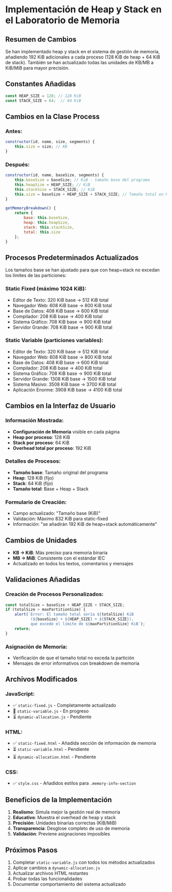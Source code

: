 # Implementación de Heap y Stack en el Laboratorio de Memoria

## Resumen de Cambios

Se han implementado heap y stack en el sistema de gestión de memoria, añadiendo 192 KiB adicionales a cada proceso (128 KiB de heap + 64 KiB de stack). También se han actualizado todas las unidades de KB/MB a KiB/MiB para mayor precisión.

## Constantes Añadidas

```javascript
const HEAP_SIZE = 128; // 128 KiB
const STACK_SIZE = 64;  // 64 KiB
```

## Cambios en la Clase Process

### Antes:
```javascript
constructor(id, name, size, segments) {
    this.size = size; // KB
}
```

### Después:
```javascript
constructor(id, name, baseSize, segments) {
    this.baseSize = baseSize; // KiB - tamaño base del programa
    this.heapSize = HEAP_SIZE; // KiB
    this.stackSize = STACK_SIZE; // KiB
    this.size = baseSize + HEAP_SIZE + STACK_SIZE; // Tamaño total en KiB
}

getMemoryBreakdown() {
    return {
        base: this.baseSize,
        heap: this.heapSize,
        stack: this.stackSize,
        total: this.size
    };
}
```

## Procesos Predeterminados Actualizados

Los tamaños base se han ajustado para que con heap+stack no excedan los límites de las particiones:

### Static Fixed (máximo 1024 KiB):
- Editor de Texto: 320 KiB base → 512 KiB total
- Navegador Web: 608 KiB base → 800 KiB total  
- Base de Datos: 408 KiB base → 600 KiB total
- Compilador: 208 KiB base → 400 KiB total
- Sistema Gráfico: 708 KiB base → 900 KiB total
- Servidor Grande: 708 KiB base → 900 KiB total

### Static Variable (particiones variables):
- Editor de Texto: 320 KiB base → 512 KiB total
- Navegador Web: 608 KiB base → 800 KiB total
- Base de Datos: 408 KiB base → 600 KiB total
- Compilador: 208 KiB base → 400 KiB total
- Sistema Gráfico: 708 KiB base → 900 KiB total
- Servidor Grande: 1308 KiB base → 1500 KiB total
- Sistema Masivo: 3508 KiB base → 3700 KiB total
- Aplicación Enorme: 3908 KiB base → 4100 KiB total

## Cambios en la Interfaz de Usuario

### Información Mostrada:
- **Configuración de Memoria** visible en cada página
- **Heap por proceso**: 128 KiB
- **Stack por proceso**: 64 KiB  
- **Overhead total por proceso**: 192 KiB

### Detalles de Procesos:
- **Tamaño base**: Tamaño original del programa
- **Heap**: 128 KiB (fijo)
- **Stack**: 64 KiB (fijo)
- **Tamaño total**: Base + Heap + Stack

### Formulario de Creación:
- Campo actualizado: "Tamaño base (KiB)"
- Validación: Máximo 832 KiB para static-fixed
- Información: "se añadirán 192 KiB de heap+stack automáticamente"

## Cambios de Unidades

- **KB → KiB**: Más preciso para memoria binaria
- **MB → MiB**: Consistente con el estándar IEC
- Actualizado en todos los textos, comentarios y mensajes

## Validaciones Añadidas

### Creación de Procesos Personalizados:
```javascript
const totalSize = baseSize + HEAP_SIZE + STACK_SIZE;
if (totalSize > maxPartitionSize) {
    alert(`Error: El tamaño total sería ${totalSize} KiB 
           (${baseSize} + ${HEAP_SIZE} + ${STACK_SIZE}), 
           que excede el límite de ${maxPartitionSize} KiB`);
    return;
}
```

### Asignación de Memoria:
- Verificación de que el tamaño total no exceda la partición
- Mensajes de error informativos con breakdown de memoria

## Archivos Modificados

### JavaScript:
- ✅ `static-fixed.js` - Completamente actualizado
- 🔄 `static-variable.js` - En progreso
- ⏳ `dynamic-allocation.js` - Pendiente

### HTML:
- ✅ `static-fixed.html` - Añadida sección de información de memoria
- ⏳ `static-variable.html` - Pendiente
- ⏳ `dynamic-allocation.html` - Pendiente

### CSS:
- ✅ `style.css` - Añadidos estilos para `.memory-info-section`

## Beneficios de la Implementación

1. **Realismo**: Simula mejor la gestión real de memoria
2. **Educativo**: Muestra el overhead de heap y stack
3. **Precisión**: Unidades binarias correctas (KiB/MiB)
4. **Transparencia**: Desglose completo de uso de memoria
5. **Validación**: Previene asignaciones imposibles

## Próximos Pasos

1. Completar `static-variable.js` con todos los métodos actualizados
2. Aplicar cambios a `dynamic-allocation.js`
3. Actualizar archivos HTML restantes
4. Probar todas las funcionalidades
5. Documentar comportamiento del sistema actualizado
